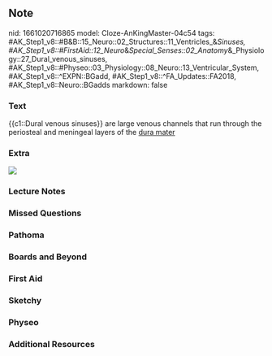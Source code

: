 ## Note
nid: 1661020716865
model: Cloze-AnKingMaster-04c54
tags: #AK_Step1_v8::#B&B::15_Neuro::02_Structures::11_Ventricles_&_Sinuses, #AK_Step1_v8::#FirstAid::12_Neuro_&_Special_Senses::02_Anatomy_&_Physiology::27_Dural_venous_sinuses, #AK_Step1_v8::#Physeo::03_Physiology::08_Neuro::13_Ventricular_System, #AK_Step1_v8::^EXPN::BGadd, #AK_Step1_v8::^FA_Updates::FA2018, #AK_Step1_v8::Neuro::BGadds
markdown: false

### Text
{{c1::Dural venous sinuses}} are large venous channels that run
through the periosteal and meningeal layers of the <u>dura
mater</u>

### Extra
<img src="paste-224489350627329.jpg">

### Lecture Notes


### Missed Questions


### Pathoma


### Boards and Beyond


### First Aid


### Sketchy


### Physeo


### Additional Resources

